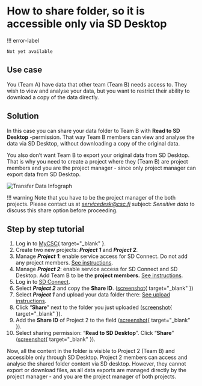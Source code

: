 # How to share folder, so it is accessible only via SD Desktop

!!! error-label

    Not yet available

## Use case

You (Team A) have data that other team (Team B) needs access to. They wish to view and analyse your data, but you want to restrict their ability to download a copy of the data directly.

## Solution

In this case you can share your data folder to Team B with **Read to SD Desktop** -permission. That way Team B members can view and analyse the data via SD Desktop, without downloading a copy of the original data.

You also don’t want Team B to export your original data from SD Desktop. That is why you need to create a project where they (Team B) are project members and you are the project manager - since only project manager can export data from SD Desktop.


![Transfer Data Infograph](https://a3s.fi/docs-files/sensitive-data/SD_Connect/UseCase_ReadToDesktop.png)

!!! warning
    Note that you have to be the project manager of the both projects. Please contact us at *servicedesk@csc.fi* subject: *Sensitive data* to discuss this share option before proceeding.

## Step by step tutorial

1. Log in to [MyCSC](https://my.csc.fi/login){ target="_blank" }.
2. Create two new projects: ***Project 1*** and ***Project 2***.
3. Manage ***Project 1***: enable service access for SD Connect. Do not add any project members. [See instructions](sd-access.md#step-by-step-tutorial-for-project-manager).
4. Manage ***Project 2***: enable service access for SD Connect and SD Desktop. Add Team B to be the **project members.** [See instructions](sd-access.md#step-by-step-tutorial-for-project-member).
5. Log in to [SD Connect](./sd-connect-login.md).
6. Select ***Project 2*** and copy the **Share ID**. ([screenshot](./images/connect/UseCase_ShareID2.png){ target="_blank" })
7. Select ***Project 1*** and upload your data folder there: [See upload instructions](./sd-connect-upload.md).
8. Click “**Share**” next to the folder you just uploaded ([screenshot](./images/connect/UseCase_ShareButton2.png){ target="_blank" }).
9. Add the **Share ID** of Project 2 to the field ([screenshot](./images/connect/UseCase_AddShareID2.png){ target="_blank" }).
10. Select sharing permission: “**Read to SD Desktop**”. Click “**Share**” ([screenshot](./images/connect/UseCase_SelectPermission2.png){ target="_blank" }).

Now, all the content in the folder is visible to Project 2 (Team B) and accessible only through SD Desktop. Project 2 members can access and analyse the shared folder content via SD desktop. However, they cannot export or download files, as all data exports are managed directly by the project manager - and you are the project manager of both projects.